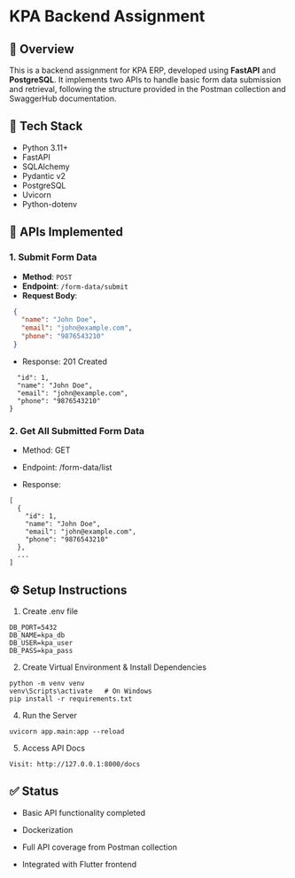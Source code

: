 # KPA Backend Assignment

## 📌 Overview
This is a backend assignment for KPA ERP, developed using **FastAPI** and **PostgreSQL**. It implements two APIs to handle basic form data submission and retrieval, following the structure provided in the Postman collection and SwaggerHub documentation.

## 🚀 Tech Stack
- Python 3.11+
- FastAPI
- SQLAlchemy
- Pydantic v2
- PostgreSQL
- Uvicorn
- Python-dotenv

## 🧩 APIs Implemented

### 1. Submit Form Data
- **Method**: `POST`
- **Endpoint**: `/form-data/submit`
- **Request Body**:
 
 
 ```json
  {
    "name": "John Doe",
    "email": "john@example.com",
    "phone": "9876543210"
  }
```
- Response: 201 Created
```{
  "id": 1,
  "name": "John Doe",
  "email": "john@example.com",
  "phone": "9876543210"
}
```
### 2. Get All Submitted Form Data

- Method: GET

- Endpoint: /form-data/list

- Response:
```
[
  {
    "id": 1,
    "name": "John Doe",
    "email": "john@example.com",
    "phone": "9876543210"
  },
  ...
]
```
## ⚙️ Setup Instructions
 1. Create .env file
 ```DB_HOST=localhost
DB_PORT=5432
DB_NAME=kpa_db
DB_USER=kpa_user
DB_PASS=kpa_pass
```
2. Create Virtual Environment & Install Dependencies
```
python -m venv venv
venv\Scripts\activate   # On Windows
pip install -r requirements.txt
```

4. Run the Server
```
uvicorn app.main:app --reload
```

5. Access API Docs
```
Visit: http://127.0.0.1:8000/docs
```

## ✅ Status
 - Basic API functionality completed

 - Dockerization

 - Full API coverage from Postman collection

 - Integrated with Flutter frontend
